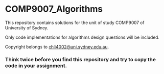 # COMP9007_Algorithms
This repository contains solutions for the unit of study COMP9007 of University of Sydney.

Only code implementations for algorithms design questions will be included.

Copyright belongs to chli4002@uni.sydney.edu.au.

### Think twice before you find this repository and try to copy the code in your assignment.
